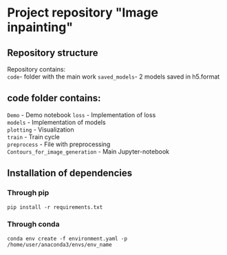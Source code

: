 # Project repository "Image inpainting"
## Repository structure  
Repository contains:  
``` code ```-   folder with the main work
``` saved_models ```-  2 models saved in h5.format  
## code folder contains:  
``` Demo ``` - Demo notebook
``` loss ``` - Implementation of loss  
``` models ``` - Implementation of models  
``` plotting ``` - Visualization  
``` train ``` - Train cycle  
``` preprocess ``` - File with preprocessing  
``` Contours_for_image_generation ``` - Main Jupyter-notebook   
## Installation of dependencies
### Through pip  
``` pip install -r requirements.txt ```  
### Through conda  
``` conda env create -f environment.yaml -p /home/user/anaconda3/envs/env_name ```
